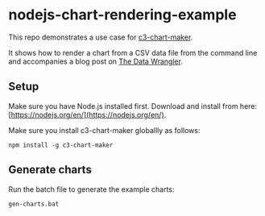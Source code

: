 # nodejs-chart-rendering-example

This repo demonstrates a use case for [c3-chart-maker](https://github.com/codecapers/c3-chart-maker).

It shows how to render a chart from a CSV data file from the command line and accompanies a blog post on [The Data Wrangler](http://www.the-data-wrangler.com/).

## Setup

Make sure you have Node.js installed first. Download and install from here: [https://nodejs.org/en/](https://nodejs.org/en/).

Make sure you install c3-chart-maker globallly as follows:

    npm install -g c3-chart-maker

## Generate charts

Run the batch file to generate the example charts:

    gen-charts.bat
